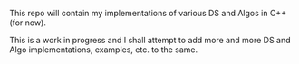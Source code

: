 This repo will contain my implementations of various DS and Algos in C++ (for now).

This is a work in progress and I shall attempt to add more and more DS and Algo implementations, examples, etc. to the same.

